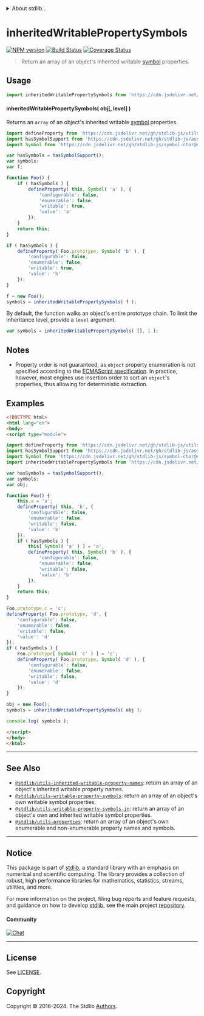 <!--

@license Apache-2.0

Copyright (c) 2018 The Stdlib Authors.

Licensed under the Apache License, Version 2.0 (the "License");
you may not use this file except in compliance with the License.
You may obtain a copy of the License at

   http://www.apache.org/licenses/LICENSE-2.0

Unless required by applicable law or agreed to in writing, software
distributed under the License is distributed on an "AS IS" BASIS,
WITHOUT WARRANTIES OR CONDITIONS OF ANY KIND, either express or implied.
See the License for the specific language governing permissions and
limitations under the License.

-->


<details>
  <summary>
    About stdlib...
  </summary>
  <p>We believe in a future in which the web is a preferred environment for numerical computation. To help realize this future, we've built stdlib. stdlib is a standard library, with an emphasis on numerical and scientific computation, written in JavaScript (and C) for execution in browsers and in Node.js.</p>
  <p>The library is fully decomposable, being architected in such a way that you can swap out and mix and match APIs and functionality to cater to your exact preferences and use cases.</p>
  <p>When you use stdlib, you can be absolutely certain that you are using the most thorough, rigorous, well-written, studied, documented, tested, measured, and high-quality code out there.</p>
  <p>To join us in bringing numerical computing to the web, get started by checking us out on <a href="https://github.com/stdlib-js/stdlib">GitHub</a>, and please consider <a href="https://opencollective.com/stdlib">financially supporting stdlib</a>. We greatly appreciate your continued support!</p>
</details>

# inheritedWritablePropertySymbols

[![NPM version][npm-image]][npm-url] [![Build Status][test-image]][test-url] [![Coverage Status][coverage-image]][coverage-url] <!-- [![dependencies][dependencies-image]][dependencies-url] -->

> Return an array of an object's inherited writable [symbol][@stdlib/symbol/ctor] properties.



<section class="usage">

## Usage

<!-- eslint-disable id-length -->

```javascript
import inheritedWritablePropertySymbols from 'https://cdn.jsdelivr.net/gh/stdlib-js/utils-inherited-writable-property-symbols@esm/index.mjs';
```

#### inheritedWritablePropertySymbols( obj\[, level] )

Returns an `array` of an object's inherited writable [symbol][@stdlib/symbol/ctor] properties.

<!-- eslint-disable id-length -->

```javascript
import defineProperty from 'https://cdn.jsdelivr.net/gh/stdlib-js/utils-define-property@esm/index.mjs';
import hasSymbolSupport from 'https://cdn.jsdelivr.net/gh/stdlib-js/assert-has-symbol-support@esm/index.mjs';
import Symbol from 'https://cdn.jsdelivr.net/gh/stdlib-js/symbol-ctor@esm/index.mjs';

var hasSymbols = hasSymbolSupport();
var symbols;
var f;

function Foo() {
    if ( hasSymbols ) {
        defineProperty( this, Symbol( 'a' ), {
            'configurable': false,
            'enumerable': false,
            'writable': true,
            'value': 'a'
        });
    }
    return this;
}

if ( hasSymbols ) {
    defineProperty( Foo.prototype, Symbol( 'b' ), {
        'configurable': false,
        'enumerable': false,
        'writable': true,
        'value': 'b'
    });
}

f = new Foo();
symbols = inheritedWritablePropertySymbols( f );
```

By default, the function walks an object's entire prototype chain. To limit the inheritance level, provide a `level` argument.

<!-- eslint-disable id-length -->

```javascript
var symbols = inheritedWritablePropertySymbols( [], 1 );
```

</section>

<!-- /.usage -->

<section class="notes">

## Notes

-   Property order is not guaranteed, as `object` property enumeration is not specified according to the [ECMAScript specification][ecma-262-for-in]. In practice, however, most engines use insertion order to sort an `object`'s properties, thus allowing for deterministic extraction.

</section>

<!-- /.notes -->

<section class="examples">

## Examples

<!-- eslint-disable id-length -->

<!-- eslint no-undef: "error" -->

```html
<!DOCTYPE html>
<html lang="en">
<body>
<script type="module">

import defineProperty from 'https://cdn.jsdelivr.net/gh/stdlib-js/utils-define-property@esm/index.mjs';
import hasSymbolSupport from 'https://cdn.jsdelivr.net/gh/stdlib-js/assert-has-symbol-support@esm/index.mjs';
import Symbol from 'https://cdn.jsdelivr.net/gh/stdlib-js/symbol-ctor@esm/index.mjs';
import inheritedWritablePropertySymbols from 'https://cdn.jsdelivr.net/gh/stdlib-js/utils-inherited-writable-property-symbols@esm/index.mjs';

var hasSymbols = hasSymbolSupport();
var symbols;
var obj;

function Foo() {
    this.a = 'a';
    defineProperty( this, 'b', {
        'configurable': false,
        'enumerable': false,
        'writable': false,
        'value': 'b'
    });
    if ( hasSymbols ) {
        this[ Symbol( 'a' ) ] = 'a';
        defineProperty( this, Symbol( 'b' ), {
            'configurable': false,
            'enumerable': false,
            'writable': false,
            'value': 'b'
        });
    }
    return this;
}

Foo.prototype.c = 'c';
defineProperty( Foo.prototype, 'd', {
    'configurable': false,
    'enumerable': false,
    'writable': false,
    'value': 'd'
});
if ( hasSymbols ) {
    Foo.prototype[ Symbol( 'c' ) ] = 'c';
    defineProperty( Foo.prototype, Symbol( 'd' ), {
        'configurable': false,
        'enumerable': false,
        'writable': false,
        'value': 'd'
    });
}

obj = new Foo();
symbols = inheritedWritablePropertySymbols( obj );

console.log( symbols );

</script>
</body>
</html>
```

</section>

<!-- /.examples -->

<!-- Section for related `stdlib` packages. Do not manually edit this section, as it is automatically populated. -->

<section class="related">

* * *

## See Also

-   <span class="package-name">[`@stdlib/utils-inherited-writable-property-names`][@stdlib/utils/inherited-writable-property-names]</span><span class="delimiter">: </span><span class="description">return an array of an object's inherited writable property names.</span>
-   <span class="package-name">[`@stdlib/utils-writable-property-symbols`][@stdlib/utils/writable-property-symbols]</span><span class="delimiter">: </span><span class="description">return an array of an object's own writable symbol properties.</span>
-   <span class="package-name">[`@stdlib/utils-writable-property-symbols-in`][@stdlib/utils/writable-property-symbols-in]</span><span class="delimiter">: </span><span class="description">return an array of an object's own and inherited writable symbol properties.</span>
-   <span class="package-name">[`@stdlib/utils-properties`][@stdlib/utils/properties]</span><span class="delimiter">: </span><span class="description">return an array of an object's own enumerable and non-enumerable property names and symbols.</span>

</section>

<!-- /.related -->

<!-- Section for all links. Make sure to keep an empty line after the `section` element and another before the `/section` close. -->


<section class="main-repo" >

* * *

## Notice

This package is part of [stdlib][stdlib], a standard library with an emphasis on numerical and scientific computing. The library provides a collection of robust, high performance libraries for mathematics, statistics, streams, utilities, and more.

For more information on the project, filing bug reports and feature requests, and guidance on how to develop [stdlib][stdlib], see the main project [repository][stdlib].

#### Community

[![Chat][chat-image]][chat-url]

---

## License

See [LICENSE][stdlib-license].


## Copyright

Copyright &copy; 2016-2024. The Stdlib [Authors][stdlib-authors].

</section>

<!-- /.stdlib -->

<!-- Section for all links. Make sure to keep an empty line after the `section` element and another before the `/section` close. -->

<section class="links">

[npm-image]: http://img.shields.io/npm/v/@stdlib/utils-inherited-writable-property-symbols.svg
[npm-url]: https://npmjs.org/package/@stdlib/utils-inherited-writable-property-symbols

[test-image]: https://github.com/stdlib-js/utils-inherited-writable-property-symbols/actions/workflows/test.yml/badge.svg?branch=main
[test-url]: https://github.com/stdlib-js/utils-inherited-writable-property-symbols/actions/workflows/test.yml?query=branch:main

[coverage-image]: https://img.shields.io/codecov/c/github/stdlib-js/utils-inherited-writable-property-symbols/main.svg
[coverage-url]: https://codecov.io/github/stdlib-js/utils-inherited-writable-property-symbols?branch=main

<!--

[dependencies-image]: https://img.shields.io/david/stdlib-js/utils-inherited-writable-property-symbols.svg
[dependencies-url]: https://david-dm.org/stdlib-js/utils-inherited-writable-property-symbols/main

-->

[chat-image]: https://img.shields.io/gitter/room/stdlib-js/stdlib.svg
[chat-url]: https://app.gitter.im/#/room/#stdlib-js_stdlib:gitter.im

[stdlib]: https://github.com/stdlib-js/stdlib

[stdlib-authors]: https://github.com/stdlib-js/stdlib/graphs/contributors

[umd]: https://github.com/umdjs/umd
[es-module]: https://developer.mozilla.org/en-US/docs/Web/JavaScript/Guide/Modules

[deno-url]: https://github.com/stdlib-js/utils-inherited-writable-property-symbols/tree/deno
[umd-url]: https://github.com/stdlib-js/utils-inherited-writable-property-symbols/tree/umd
[esm-url]: https://github.com/stdlib-js/utils-inherited-writable-property-symbols/tree/esm
[branches-url]: https://github.com/stdlib-js/utils-inherited-writable-property-symbols/blob/main/branches.md

[stdlib-license]: https://raw.githubusercontent.com/stdlib-js/utils-inherited-writable-property-symbols/main/LICENSE

[ecma-262-for-in]: https://262.ecma-international.org/5.1/#sec-12.6.4

[@stdlib/symbol/ctor]: https://github.com/stdlib-js/symbol-ctor/tree/esm

<!-- <related-links> -->

[@stdlib/utils/inherited-writable-property-names]: https://github.com/stdlib-js/utils-inherited-writable-property-names/tree/esm

[@stdlib/utils/writable-property-symbols]: https://github.com/stdlib-js/utils-writable-property-symbols/tree/esm

[@stdlib/utils/writable-property-symbols-in]: https://github.com/stdlib-js/utils-writable-property-symbols-in/tree/esm

[@stdlib/utils/properties]: https://github.com/stdlib-js/utils-properties/tree/esm

<!-- </related-links> -->

</section>

<!-- /.links -->
